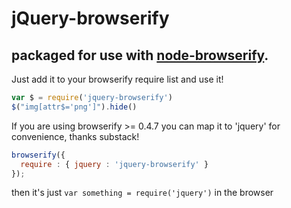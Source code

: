 # jQuery-browserify
## packaged for use with [node-browserify](https://github.com/substack/node-browserify).

Just add it to your browserify require list and use it!

````javascript
var $ = require('jquery-browserify')
$("img[attr$='png']").hide()
````

If you are using browserify >= 0.4.7 you can map it to 'jquery' for convenience, thanks substack!

````javascript
browserify({
  require : { jquery : 'jquery-browserify' }
});
````

then it's just `var something = require('jquery')` in the browser